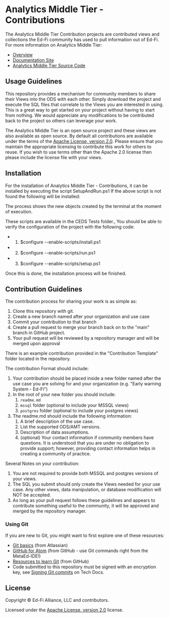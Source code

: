 # Analytics Middle Tier - Contributions

The Analytics Middle Tier Contribution projects are contributed views and collections the Ed-Fi community has used to pull information out of Ed-Fi. For more information on Analytics Middle Tier:

* [Overview](https://techdocs.ed-fi.org/display/EDFITOOLS/AMT+Overview)
* [Documentation Site](https://techdocs.ed-fi.org/display/EDFITOOLS/Analytics+Middle+Tier)
* [Analytics Middle Tier Source Code](https://github.com/Ed-Fi-Alliance-OSS/Ed-Fi-Analytics-Middle-Tier)

## Usage Guidelines

This repository provides a mechanism for community members to share their Views into the ODS with each other. Simply download the project and execute the SQL files that correlate to the Views you are interested in using. This is a great way to get started on your project without having to start from nothing.  We would appreciate any modifications to be contributed back to the project so others can leverage your work.

The Analytics Middle Tier is an open source project and these views are also available as open source. By default all contributions are available under the terms of the [Apache License, version 2.0](license). Please ensure that you maintain the appropriate licensing to contribute this work for others to reuse. If you wish to use terms other than the Apache 2.0 license then please include the license file with your views.

## Installation

For the installation of Analytics Middle Tier - Contributions, it can be installed by executing the script SetupAndRun.ps1 If the above script is not found the following will be installed:

The process shows the new objects created by the terminal at the moment of execution.

These scripts are available in the CEDS Tests folder., You should be able to verify the configuration of the project with the following code:

- 1. $configure --enable-scripts/install.ps1
- 2. $configure --enable-scripts/run.ps1
- 3. $configure --enable-scripts/setup.ps1

Once this is done, the installation process will be finished.

## Contribution Guidelines

The contribution process for sharing your work is as simple as:

1. Clone this repository with git.
1. Create a new branch named after your organization and use case
1. Commit your contribution to that branch
1. Create a pull request to merge your branch back on to the "main" branch in GitHub project.
1. Your pull request will be reviewed by a repository manager and will be merged upon approval

There is an example contribution provided in the "Contribution Template" folder located in the repository.

The contribution Format should include:

1. Your contribution should be placed inside a new folder named after the use case you are solving for and your organization (e.g. "Early warning System - Ed-Fi")
1. In the root of your new folder you should include:
    1. `readme.md`
    1. `mssql` folder (optional to include your MSSQL views)
    1. `postgres` folder (optional to include your postgres views)
1. The readme.md should include the following information:
    1. A brief description of the use case.
    1. List the supported ODS/AMT versions.
    1. Description of data assumptions.
    1. (optional) Your contact information if community members have questions. It is understood that you are under no obligation to provide support; however, providing contact information helps in creating a community of practice.

Several Notes on your contribution:

1.  You are not required to provide both MSSQL and postgres versions of your views.
1.  The SQL you submit should only create the Views needed for your use case.  Any other views, data manipulation, or database modification will NOT be accepted.
1. As long as your pull request follows these guidelines and appears to contribute something useful to the community, it will be approved and merged by the repository manager.

### Using Git

If you are new to Git, you might want to first explore one of these resources:

* [Git basics](https://www.atlassian.com/git) (from Atlassian)
* [GitHub for Atom](https://github.atom.io/) (from GitHub - use Git commands right from the MetaEd-IDE!)
* [Resources to learn Git](https://try.github.io/) (from GitHub)
* Code submitted to this repository must be signed with an encryption key, see [Signing Git commits](https://techdocs.ed-fi.org/display/ETKB/Signing+Git+Commits) on Tech Docs.

## License
Copyright &copy; Ed-Fi Alliance, LLC and contributors.

Licensed under the [Apache License, version 2.0](https://www.ed-fi.org/getting-started/license-ed-fi-technology/) license.
